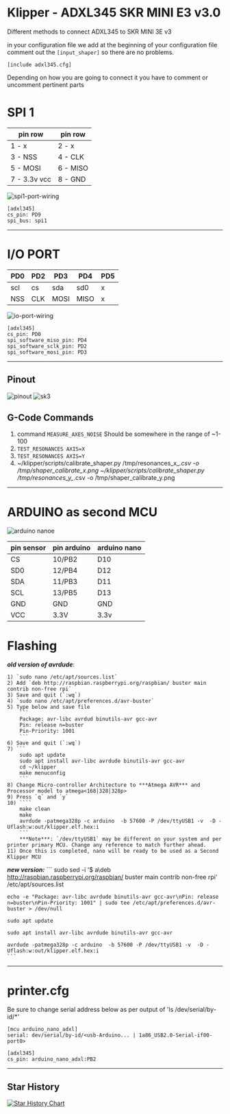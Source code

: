 # Klipper - ADXL345 SKR MINI E3 v3.0

Different methods to connect ADXL345 to SKR MINI 3E v3

in your configuration file we add at the beginning of your configuration file
comment out the `[input_shaper]` so there are no problems.

```
[include adxl345.cfg]
```

Depending on how you are going to connect it you have to comment or uncomment pertinent parts

# SPI 1

| pin row | pin row |
| --------| ------- |
| 1 -  x | 2 - x|
| 3 - NSS | 4 - CLK |
| 5 - MOSI | 6 - MISO |
| 7 - 3.3v vcc | 8 - GND |

![spi1-port-wiring](images/spi1-port.jpg)

```
[adxl345]
cs_pin: PD9
spi_bus: spi1
```

---

# I/O PORT

|PD0 | PD2 | PD3 | PD4 | PD5 |
|-----|-----|-----|-----|-----|
| scl | cs | sda | sd0 |  x |
| NSS | CLK | MOSI| MISO|  x |

![io-port-wiring](images/io-port.jpg)

```
[adxl345]
cs_pin: PD0
spi_software_miso_pin: PD4
spi_software_sclk_pin: PD2
spi_software_mosi_pin: PD3
```

---

## Pinout
![pinout](images/miniE3-v30-pinout.png)
![sk3](images/skr.png)

## G-Code Commands

1) command `MEASURE_AXES_NOISE` Should be somewhere in the range of ~1-100
2) `TEST_RESONANCES AXIS=X`
3) `TEST_RESONANCES AXIS=Y`
4) ~/klipper/scripts/calibrate_shaper.py /tmp/resonances_x_*.csv -o /tmp/shaper_calibrate_x.png
    ~/klipper/scripts/calibrate_shaper.py /tmp/resonances_y_*.csv -o /tmp/shaper_calibrate_y.png

---

# ARDUINO as second MCU

![arduino nanoe](images/ArduinoNano_ADXL345.jpg)

|pin sensor|pin arduino|arduino nano|
|---|---|---|
|CS|10/PB2|D10|
|SD0|12/PB4|D12|
|SDA|11/PB3|D11|
|SCL|13/PB5|D13|
|GND|GND|GND|
|VCC|3.3V|3.3v|

# Flashing

***old version of avrdude***:

    1) `sudo nano /etc/apt/sources.list`
    2) Add `deb http://raspbian.raspberrypi.org/raspbian/ buster main contrib non-free rpi`
    3) Save and quit (`:wq`)
    4) `sudo nano /etc/apt/preferences.d/avr-buster`
    5) Type below and save file
        ```
        Package: avr-libc avrdud binutils-avr gcc-avr
        Pin: release n=buster
        Pin-Priority: 1001
        ```
    6) Save and quit (`:wq`)
    7) ```
        sudo apt update
        sudo apt install avr-libc avrdude binutils-avr gcc-avr
        cd ~/klipper
        make menuconfig
        ```
    8) Change Micro-controller Architecture to ***Atmega AVR*** and Processor model to atmega<168|328|328p>
    9) Press `q` and `y`
    10) ````
        make clean
        make
        avrdude -patmega328p -c arduino  -b 57600 -P /dev/ttyUSB1 -v  -D -Uflash:w:out/klipper.elf.hex:i
        ```
        ***Note***: `/dev/ttyUSB1` may be different on your system and per printer primary MCU. Change any reference to match further ahead.
    11) Once this is completed, nano will be ready to be used as a Second Klipper MCU


***new version:***
    ```
    sudo sed -i '$ a\deb http://raspbian.raspberrypi.org/raspbian/ buster main contrib non-free rpi' /etc/apt/sources.list

    echo -e "Package: avr-libc avrdude binutils-avr gcc-avr\nPin: release n=buster\nPin-Priority: 1001" | sudo tee /etc/apt/preferences.d/avr-buster > /dev/null

    sudo apt update

    sudo apt install avr-libc avrdude binutils-avr gcc-avr

    avrdude -patmega328p -c arduino  -b 57600 -P /dev/ttyUSB1 -v  -D -Uflash:w:out/klipper.elf.hex:i
    ```


---

# printer.cfg

Be sure to change serial address below as per output of 'ls /dev/serial/by-id/*'

```
[mcu arduino_nano_adxl]
serial: dev/serial/by-id/<usb-Arduino... | 1a86_USB2.0-Serial-if00-port0>

[adxl345]
cs_pin: arduino_nano_adxl:PB2
```

---

## Star History

[![Star History Chart](https://api.star-history.com/svg?repos=klich3/klipper---adxl345-skr-mini-e3-v3.0&type=Date)](https://star-history.com/#klich3/klipper---adxl345-skr-mini-e3-v3.0&Date)
